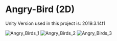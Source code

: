 # Angry-Bird (2D)
Unity Version used in this project is: 2019.3.14f1

![Angry_Birds_1](https://user-images.githubusercontent.com/55923593/118370389-7de4c580-b5cd-11eb-8e57-59a4df13b2d2.JPG)
![Angry_Birds_2](https://user-images.githubusercontent.com/55923593/118370385-7c1b0200-b5cd-11eb-9834-3df4fdb16d08.JPG)
![Angry_Birds_3](https://user-images.githubusercontent.com/55923593/118370388-7d4c2f00-b5cd-11eb-8df5-1731dafe2fbb.JPG)

